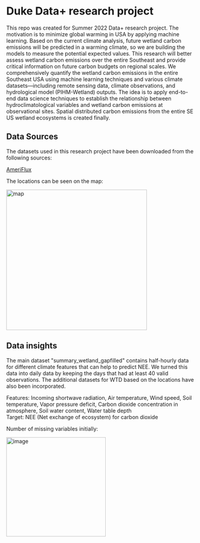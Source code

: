 # Duke Data+ research project

This repo was created for Summer 2022 Data+ research project. The motivation is to minimize global warming in USA by applying machine learning. Based on the current climate analysis, future wetland carbon emissions will be predicted in a warming climate, so we are building the models to measure the potential expected values. This research will better assess wetland carbon emissions over the entire Southeast and provide critical information on future carbon budgets on regional scales.
We comprehensively quantify the wetland carbon emissions in the entire Southeast USA using machine learning techniques and various climate datasets—including remote sensing data, climate observations, and hydrological model (PIHM-Wetland) outputs. The idea is to apply end-to-end data science techniques to establish the relationship between hydroclimatological variables and wetland carbon emissions at observational sites. Spatial distributed carbon emissions from the entire SE US wetland ecosystems is created finally.  


## Data Sources

The datasets used in this research project have been downloaded from the following sources:

[AmeriFlux](https://ameriflux.lbl.gov)

The locations can be seen on the map:

<img width="372" alt="map" src="https://user-images.githubusercontent.com/53462948/178688240-772000f0-b457-4e1e-b076-8b64b44dc242.png">


## Data insights

The main dataset "summary_wetland_gapfilled" contains half-hourly data for different climate features that can help to predict NEE. We turned this data into daily data by keeping the days that had at least 40 valid observations. The additional datasets for WTD based on the locations have also been incorporated. 

Features: Incoming shortwave radiation,  Air temperature,  Wind speed,  Soil temperature,  Vapor pressure deficit,  Carbon dioxide concentration in atmosphere,  Soil water content,  Water table depth  
Target: NEE (Net exchange of ecosystem) for carbon dioxide  

Number of missing variables initially:

<img width="263" alt="image" src="https://user-images.githubusercontent.com/53462948/178687316-9358cce3-2d97-43e5-bff4-a2970f3d465b.png">

